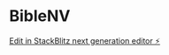# BibleNV

[Edit in StackBlitz next generation editor ⚡️](https://stackblitz.com/~/github.com/Dorosara/BibleNV)
